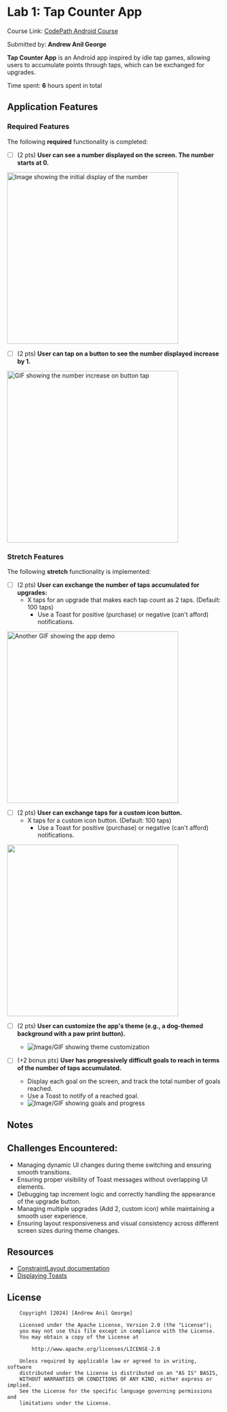 # Lab 1: Tap Counter App

Course Link: [CodePath Android Course](https://courses.codepath.org/courses/and102/unit/1#!labs)

Submitted by: **Andrew Anil George** <!-- Replace 'Your Name Here' with your actual name -->

**Tap Counter App** is an Android app inspired by idle tap games, allowing users to accumulate points through taps, which can be exchanged for upgrades.

Time spent: **6** hours spent in total <!-- Replace 'X' with the number of hours you spent on this project -->

## Application Features

### Required Features

The following **required** functionality is completed:

- [ ] (2 pts) **User can see a number displayed on the screen. The number starts at 0.**
<img src="https://i.imgur.com/uGrHvGi.png" alt="Image showing the initial display of the number" width="400"/>


- [ ] (2 pts) **User can tap on a button to see the number displayed increase by 1.**
<img src="https://media3.giphy.com/media/v1.Y2lkPTc5MGI3NjExNGhybWZkZDM4cWpsMDgyN3p0dnV5d2xsanV6cW13OGFwZG04Z3FzOCZlcD12MV9pbnRlcm5hbF9naWZfYnlfaWQmY3Q9Zw/7xwQmJ2By1KUdFim4Z/giphy.gif" alt="GIF showing the number increase on button tap" width="400"/>



### Stretch Features

The following **stretch** functionality is implemented:

- [ ] (2 pts) **User can exchange the number of taps accumulated for upgrades:**
  - X taps for an upgrade that makes each tap count as 2 taps. (Default: 100 taps)
    - Use a Toast for positive (purchase) or negative (can't afford) notifications.
<img src="https://media0.giphy.com/media/v1.Y2lkPTc5MGI3NjExZm9oZjN6em02cXdpNGgycXN1cGRqcDZ3dHdzZno3OXNqZGc2NTJnaiZlcD12MV9pbnRlcm5hbF9naWZfYnlfaWQmY3Q9Zw/9GqKeNMi7i532mxcNT/giphy.gif" alt="Another GIF showing the app demo" width="400"/>



- [ ] (2 pts) **User can exchange taps for a custom icon button.**  
  - X taps for a custom icon button. (Default: 100 taps)
    - Use a Toast for positive (purchase) or negative (can't afford) notifications.
<img src="https://media0.giphy.com/media/v1.Y2lkPTc5MGI3NjExNXkxa2x5ODJyNWg1dGtqOGoyb21zNjR6cXN2NTB2eWpja3l2ajhlZyZlcD12MV9pbnRlcm5hbF9naWZfYnlfaWQmY3Q9Zw/XYHaHTNbaAObrwmyvF/giphy.gif" width="400"/>

- [ ] (2 pts) **User can customize the app's theme (e.g., a dog-themed background with a paw print button).**  
  - ![Image/GIF showing theme customization](http://i.imgur.com/link/to/your/gif/file.gif) <!-- Replace this link with your actual image/GIF link -->

- [ ] (+2 bonus pts) **User has progressively difficult goals to reach in terms of the number of taps accumulated.**  
  - Display each goal on the screen, and track the total number of goals reached.
  - Use a Toast to notify of a reached goal.
  - ![Image/GIF showing goals and progress](http://i.imgur.com/link/to/your/gif/file.gif) <!-- Replace this link with your actual image/GIF link -->

## Notes

## Challenges Encountered:
- Managing dynamic UI changes during theme switching and ensuring smooth transitions.
- Ensuring proper visibility of Toast messages without overlapping UI elements.
- Debugging tap increment logic and correctly handling the appearance of the upgrade button.
- Managing multiple upgrades (Add 2, custom icon) while maintaining a smooth user experience.
- Ensuring layout responsiveness and visual consistency across different screen sizes during theme changes.

## Resources

- [ConstraintLayout documentation](https://developer.android.com/training/constraint-layout)
- [Displaying Toasts](https://guides.codepath.com/android/Displaying-Toasts)

## License

```plaintext
    Copyright [2024] [Andrew Anil George]

    Licensed under the Apache License, Version 2.0 (the "License");
    you may not use this file except in compliance with the License.
    You may obtain a copy of the License at

        http://www.apache.org/licenses/LICENSE-2.0

    Unless required by applicable law or agreed to in writing, software
    distributed under the License is distributed on an "AS IS" BASIS,
    WITHOUT WARRANTIES OR CONDITIONS OF ANY KIND, either express or implied.
    See the License for the specific language governing permissions and
    limitations under the License.

